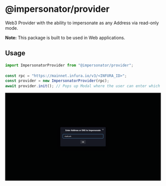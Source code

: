 # @impersonator/provider

Web3 Provider with the ability to impersonate as any Address via read-only mode.

<b>Note:</b> This package is built to be used in Web applications.

## Usage

```js
import ImpersonatorProvider from "@impersonator/provider";

const rpc = "https://mainnet.infura.io/v3/<INFURA_ID>";
const provider = new ImpersonatorProvider(rpc);
await provider.init(); // Pops up Modal where the user can enter which address/ENS they want to impersonate
```

<img src="https://raw.githubusercontent.com/apoorvlathey/impersonator-monorepo/master/packages/provider/.github/ss.png" />
